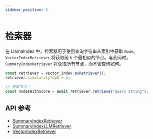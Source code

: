 ```yaml
---
sidebar_position: 5
---
```


# 检索器

在 LlamaIndex 中，检索器用于使用查询字符串从索引中获取 `Node`。`VectorIndexRetriever` 将获取前 k 个最相似的节点。与此同时，`SummaryIndexRetriever` 将获取所有节点，而不管查询如何。

```typescript
const retriever = vector_index.asRetriever();
retriever.similarityTopK = 3;

// 获取节点！
const nodesWithScore = await retriever.retrieve("query string");
```

## API 参考

- [SummaryIndexRetriever](../../api/classes/SummaryIndexRetriever.md)
- [SummaryIndexLLMRetriever](../../api/classes/SummaryIndexLLMRetriever.md)
- [VectorIndexRetriever](../../api/classes/VectorIndexRetriever.md)
